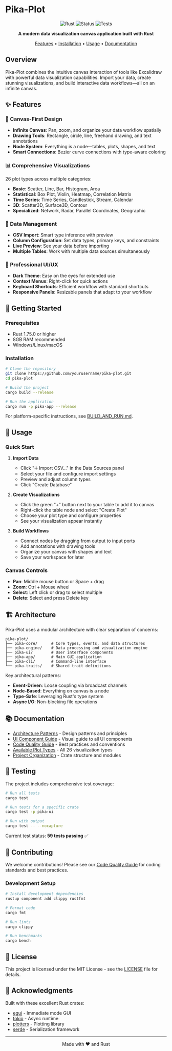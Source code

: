 # Pika-Plot

<div align="center">

![Rust](https://img.shields.io/badge/rust-%23000000.svg?style=for-the-badge&logo=rust&logoColor=white)
![Status](https://img.shields.io/badge/status-beta-yellow.svg?style=for-the-badge)
![Tests](https://img.shields.io/badge/tests-59%20passing-brightgreen.svg?style=for-the-badge)

**A modern data visualization canvas application built with Rust**

[Features](#features) • [Installation](#installation) • [Usage](#usage) • [Documentation](#documentation)

</div>

## Overview

Pika-Plot combines the intuitive canvas interaction of tools like Excalidraw with powerful data visualization capabilities. Import your data, create stunning visualizations, and build interactive data workflows—all on an infinite canvas.

## ✨ Features

### 🎨 Canvas-First Design
- **Infinite Canvas**: Pan, zoom, and organize your data workflow spatially
- **Drawing Tools**: Rectangle, circle, line, freehand drawing, and text annotations
- **Node System**: Everything is a node—tables, plots, shapes, and text
- **Smart Connections**: Bezier curve connections with type-aware coloring

### 📊 Comprehensive Visualizations
26 plot types across multiple categories:
- **Basic**: Scatter, Line, Bar, Histogram, Area
- **Statistical**: Box Plot, Violin, Heatmap, Correlation Matrix
- **Time Series**: Time Series, Candlestick, Stream, Calendar
- **3D**: Scatter3D, Surface3D, Contour
- **Specialized**: Network, Radar, Parallel Coordinates, Geographic

### 📁 Data Management
- **CSV Import**: Smart type inference with preview
- **Column Configuration**: Set data types, primary keys, and constraints
- **Live Preview**: See your data before importing
- **Multiple Tables**: Work with multiple data sources simultaneously

### 🎯 Professional UI/UX
- **Dark Theme**: Easy on the eyes for extended use
- **Context Menus**: Right-click for quick actions
- **Keyboard Shortcuts**: Efficient workflow with standard shortcuts
- **Responsive Panels**: Resizable panels that adapt to your workflow

## 🚀 Getting Started

### Prerequisites
- Rust 1.75.0 or higher
- 8GB RAM recommended
- Windows/Linux/macOS

### Installation

```bash
# Clone the repository
git clone https://github.com/yourusername/pika-plot.git
cd pika-plot

# Build the project
cargo build --release

# Run the application
cargo run -p pika-app --release
```

For platform-specific instructions, see [BUILD_AND_RUN.md](BUILD_AND_RUN.md).

## 📖 Usage

### Quick Start

1. **Import Data**
   - Click "➕ Import CSV..." in the Data Sources panel
   - Select your file and configure import settings
   - Preview and adjust column types
   - Click "Create Database"

2. **Create Visualizations**
   - Click the green "+" button next to your table to add it to canvas
   - Right-click the table node and select "Create Plot"
   - Choose your plot type and configure properties
   - See your visualization appear instantly

3. **Build Workflows**
   - Connect nodes by dragging from output to input ports
   - Add annotations with drawing tools
   - Organize your canvas with shapes and text
   - Save your workspace for later

### Canvas Controls
- **Pan**: Middle mouse button or Space + drag
- **Zoom**: Ctrl + Mouse wheel
- **Select**: Left click or drag to select multiple
- **Delete**: Select and press Delete key

## 🏗️ Architecture

Pika-Plot uses a modular architecture with clear separation of concerns:

```
pika-plot/
├── pika-core/      # Core types, events, and data structures
├── pika-engine/    # Data processing and visualization engine
├── pika-ui/        # User interface components
├── pika-app/       # Main GUI application
├── pika-cli/       # Command-line interface
└── pika-traits/    # Shared trait definitions
```

Key architectural patterns:
- **Event-Driven**: Loose coupling via broadcast channels
- **Node-Based**: Everything on canvas is a node
- **Type-Safe**: Leveraging Rust's type system
- **Async I/O**: Non-blocking file operations

## 📚 Documentation

- [Architecture Patterns](docs/ARCHITECTURE_PATTERNS.md) - Design patterns and principles
- [UI Component Guide](docs/UI_COMPONENT_GUIDE.md) - Visual guide to all UI components
- [Code Quality Guide](docs/CODE_QUALITY_GUIDE.md) - Best practices and conventions
- [Available Plot Types](docs/AVAILABLE_PLOT_TYPES.md) - All 26 visualization types
- [Project Organization](docs/PROJECT_ORGANIZATION.md) - Crate structure and modules

## 🧪 Testing

The project includes comprehensive test coverage:

```bash
# Run all tests
cargo test

# Run tests for a specific crate
cargo test -p pika-ui

# Run with output
cargo test -- --nocapture
```

Current test status: **59 tests passing** ✅

## 🤝 Contributing

We welcome contributions! Please see our [Code Quality Guide](docs/CODE_QUALITY_GUIDE.md) for coding standards and best practices.

### Development Setup

```bash
# Install development dependencies
rustup component add clippy rustfmt

# Format code
cargo fmt

# Run lints
cargo clippy

# Run benchmarks
cargo bench
```

## 📄 License

This project is licensed under the MIT License - see the [LICENSE](LICENSE) file for details.

## 🙏 Acknowledgments

Built with these excellent Rust crates:
- [egui](https://github.com/emilk/egui) - Immediate mode GUI
- [tokio](https://tokio.rs/) - Async runtime
- [plotters](https://github.com/plotters-rs/plotters) - Plotting library
- [serde](https://serde.rs/) - Serialization framework

---

<div align="center">
Made with ❤️ and Rust
</div> 